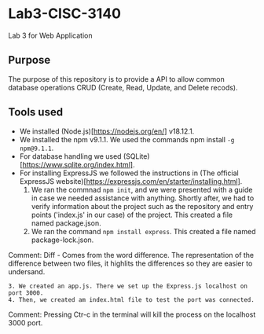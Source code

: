 # Lab3-CISC-3140
Lab 3 for Web Application
## Purpose
The purpose of this repository is to provide a API to allow common database operations CRUD (Create, Read, Update, and Delete recods).
## Tools used
- We installed (Node.js)[https://nodejs.org/en/] v18.12.1. 
- We installed the npm v9.1.1. We used the commands npm install `-g npm@9.1.1`.
- For database handling we used (SQLite)[https://www.sqlite.org/index.html].
- For installing ExpressJS we followed the instructions in (The official ExpressJS website)[https://expressjs.com/en/starter/installing.html].
	1. We ran the commnad `npm init`, and we were presented with a guide in case we needed assistance with anything. Shortly after, we had to verify information about the project such as the repository and entry points ('index.js' in our case) of the project. This created a file named package.json.
	2. We ran the command `npm install express`. This created a file named package-lock.json.

Comment:
Diff - Comes from the word difference. The representation of the difference between two files, it highlits the differences so they are easier to undersand.

	3. We created an app.js. There we set up the Express.js localhost on port 3000.
	4. Then, we created am index.html file to test the port was connected.

Comment:
Pressing Ctr-c in the terminal will kill the process on the localhost 3000 port.